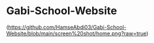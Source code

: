 # Gabi-School-Website
(https://github.com/HamseAbdi03/Gabi-School-Website/blob/main/screen%20shot/home.png?raw=true)


